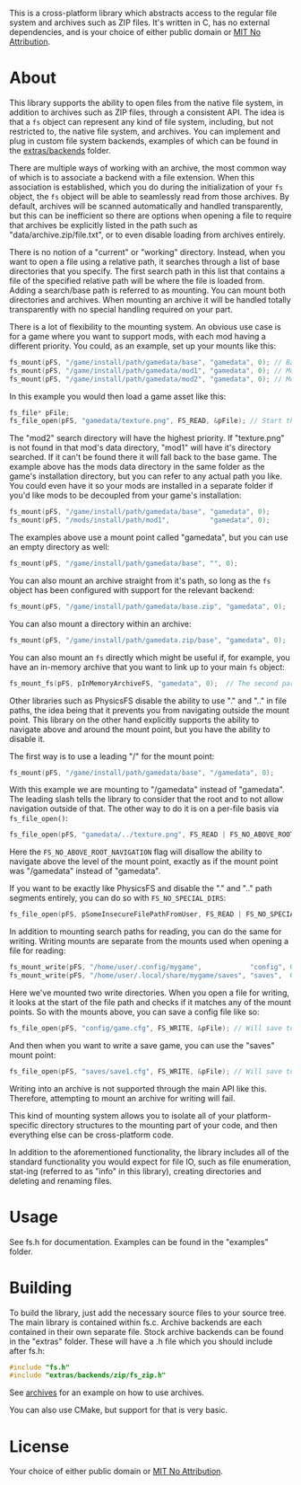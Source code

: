 This is a cross-platform library which abstracts access to the regular file system and archives
such as ZIP files. It's written in C, has no external dependencies, and is your choice of either
public domain or [MIT No Attribution](https://github.com/aws/mit-0).


About
=====
This library supports the ability to open files from the native file system, in addition to
archives such as ZIP files, through a consistent API. The idea is that a `fs` object can represent
any kind of file system, including, but not restricted to, the native file system, and archives.
You can implement and plug in custom file system backends, examples of which can be found in the
[extras/backends](extras/backends) folder.

There are multiple ways of working with an archive, the most common way of which is to associate a
backend with a file extension. When this association is established, which you do during the
initialization of your `fs` object, the `fs` object will be able to seamlessly read from those
archives. By default, archives will be scanned automatically and handled transparently, but this
can be inefficient so there are options when opening a file to require that archives be explicitly
listed in the path such as "data/archive.zip/file.txt", or to even disable loading from archives
entirely.

There is no notion of a "current" or "working" directory. Instead, when you want to open a file
using a relative path, it searches through a list of base directories that you specify. The first
search path in this list that contains a file of the specified relative path will be where the file
is loaded from. Adding a search/base path is referred to as mounting. You can mount both
directories and archives. When mounting an archive it will be handled totally transparently with no
special handling required on your part.

There is a lot of flexibility to the mounting system. An obvious use case is for a game where you
want to support mods, with each mod having a different priority. You could, as an example, set up
your mounts like this:

```c
fs_mount(pFS, "/game/install/path/gamedata/base", "gamedata", 0); // Base game. Lowest priority.
fs_mount(pFS, "/game/install/path/gamedata/mod1", "gamedata", 0); // Mod #1. Middle priority.
fs_mount(pFS, "/game/install/path/gamedata/mod2", "gamedata", 0); // Mod #2. Highest priority.
```

In this example you would then load a game asset like this:

```c
fs_file* pFile;
fs_file_open(pFS, "gamedata/texture.png", FS_READ, &pFile); // Start the path with "gamedata" to search in the "gamedata" mounts.
```

The "mod2" search directory will have the highest priority. If "texture.png" is not found in that
mod's data directory, "mod1" will have it's directory searched. If it can't be found there it will
fall back to the base game. The example above has the mods data directory in the same folder as the
game's installation directory, but you can refer to any actual path you like. You could even have
it so your mods are installed in a separate folder if you'd like mods to be decoupled from your
game's installation:

```c
fs_mount(pFS, "/game/install/path/gamedata/base", "gamedata", 0);
fs_mount(pFS, "/mods/install/path/mod1",          "gamedata", 0);
```

The examples above use a mount point called "gamedata", but you can use an empty directory as well:

```c
fs_mount(pFS, "/game/install/path/gamedata/base", "", 0);
```

You can also mount an archive straight from it's path, so long as the `fs` object has been
configured with support for the relevant backend:

```c
fs_mount(pFS, "/game/install/path/gamedata/base.zip", "gamedata", 0);
```

You can also mount a directory within an archive:

```c
fs_mount(pFS, "/game/install/path/gamedata.zip/base", "gamedata", 0);
```

You can also mount an `fs` directly which might be useful if, for example, you have an in-memory
archive that you want to link up to your main `fs` object:

```c
fs_mount_fs(pFS, pInMemoryArchiveFS, "gamedata", 0);  // The second paramter is just another `fs` object.
```

Other libraries such as PhysicsFS disable the ability to use "." and ".." in file paths, the idea
being that it prevents you from navigating outside the mount point. This library on the other hand
explicitly supports the ability to navigate above and around the mount point, but you have the
ability to disable it.

The first way is to use a leading "/" for the mount point:

```c
fs_mount(pFS, "/game/install/path/gamedata/base", "/gamedata", 0);
```

With this example we are mounting to "/gamedata" instead of "gamedata". The leading slash tells the
library to consider that the root and to not allow navigation outside of that. The other way to do
it is on a per-file basis via `fs_file_open()`:

```c
fs_file_open(pFS, "gamedata/../texture.png", FS_READ | FS_NO_ABOVE_ROOT_NAVIGATION, &pFile);
```

Here the `FS_NO_ABOVE_ROOT_NAVIGATION` flag will disallow the ability to navigate above the level
of the mount point, exactly as if the mount point was "/gamedata" instead of "gamedata".

If you want to be exactly like PhysicsFS and disable the "." and ".." path segments entirely, you
can do so with `FS_NO_SPECIAL_DIRS`:

```c
fs_file_open(pFS, pSomeInsecureFilePathFromUser, FS_READ | FS_NO_SPECIAL_DIRS, &pFile);
```

In addition to mounting search paths for reading, you can do the same for writing. Writing mounts
are separate from the mounts used when opening a file for reading:

```c
fs_mount_write(pFS, "/home/user/.config/mygame",            "config", 0);
fs_mount_write(pFS, "/home/user/.local/share/mygame/saves", "saves",  0);
```

Here we've mounted two write directories. When you open a file for writing, it looks at the start
of the file path and checks if it matches any of the mount points. So with the mounts above, you
can save a config file like so:

```c
fs_file_open(pFS, "config/game.cfg", FS_WRITE, &pFile); // Will save to the "config" mount point because the path starts with "config".
```

And then when you want to write a save game, you can use the "saves" mount point:

```c
fs_file_open(pFS, "saves/save1.cfg", FS_WRITE, &pFile); // Will save to the "saves" mount point because the path starts with "saves".
```

Writing into an archive is not supported through the main API like this. Therefore, attempting
to mount an archive for writing will fail.

This kind of mounting system allows you to isolate all of your platform-specific directory
structures to the mounting part of your code, and then everything else can be cross-platform code.

In addition to the aforementioned functionality, the library includes all of the standard
functionality you would expect for file IO, such as file enumeration, stat-ing (referred to as
"info" in this library), creating directories and deleting and renaming files.


Usage
=====
See fs.h for documentation. Examples can be found in the "examples" folder.


Building
========
To build the library, just add the necessary source files to your source tree. The main library is
contained within fs.c. Archive backends are each contained in their own separate file. Stock
archive backends can be found in the "extras" folder. These will have a .h file which you should
include after fs.h:

```c
#include "fs.h"
#include "extras/backends/zip/fs_zip.h"
```

See [archives](examples/archives.c) for an example on how to use archives.

You can also use CMake, but support for that is very basic.


License
=======
Your choice of either public domain or [MIT No Attribution](https://github.com/aws/mit-0).
